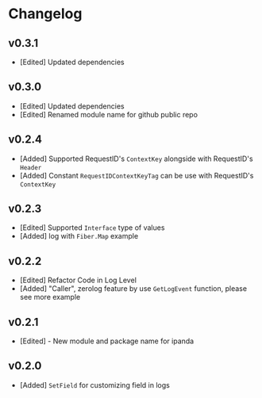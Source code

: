 # Changelog

## v0.3.1

- [Edited] Updated dependencies

## v0.3.0

- [Edited] Updated dependencies
- [Edited] Renamed module name for github public repo

## v0.2.4

- [Added] Supported RequestID's `ContextKey` alongside with RequestID's `Header`
- [Added] Constant `RequestIDContextKeyTag` can be use with RequestID's `ContextKey`

## v0.2.3

- [Edited] Supported `Interface` type of values
- [Added] log with `Fiber.Map` example

## v0.2.2

- [Edited] Refactor Code in Log Level
- [Added] "Caller", zerolog feature by use `GetLogEvent` function, please see more example

## v0.2.1

- [Edited] - New module and package name for ipanda

## v0.2.0

- [Added] `SetField` for customizing field in logs
